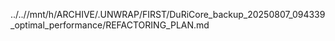 ../..//mnt/h/ARCHIVE/.UNWRAP/FIRST/DuRiCore_backup_20250807_094339_optimal_performance/REFACTORING_PLAN.md